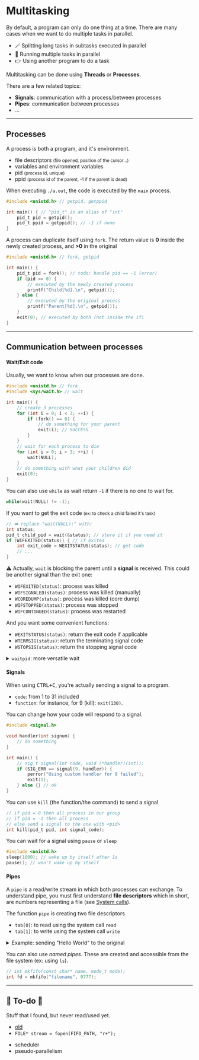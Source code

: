 # Multitasking

<div class="row row-cols-md-2 mt-3"><div>

By default, a program can only do one thing at a time. There are many cases when we want to do multiple tasks in parallel.

* 🪄 Splitting long tasks in subtasks executed in parallel
* 🚀 Running multiple tasks in parallel
* 👉 Using another program to do a task

Multitasking can be done using **Threads** or **Processes**.
</div><div>

There are a few related topics:

* **Signals**: communication with a process/between processes
* **Pipes**: communication between processes
* ...
</div></div>

<hr class="sep-both">

## Processes

<div class="row row-cols-md-2"><div>

A process is both a program, and it's environment.

* file descriptors <small>(file opened, position of the cursor...)</small>
* variables and environment variables
* pid <small>(process id, unique)</small>
* ppid <small>(process id of the parent, -1 if the parent is dead)</small>

When executing `./a.out`, the code is executed by the `main` process.

```c
#include <unistd.h> // getpid, getppid

int main() { // "pid_t" is an alias of "int"
    pid_t pid = getpid();
    pid_t ppid = getppid(); // -1 if none
}
```
</div><div>

A process can duplicate itself using `fork`. The return value is **0** inside the newly created process, and **>0** in the original

```c
#include <unistd.h> // fork, getpid

int main() {
    pid_t pid = fork(); // todo: handle pid == -1 (error)
    if (pid == 0) {
        // executed by the newly created process
        printf("Child[%d].\n", getpid());
    } else {
        // executed by the original process
        printf("Parent[%d].\n", getpid());
    }
    exit(0); // executed by both (not inside the if)
}
```

</div></div>

<hr class="sep-both">

## Communication between processes

<div class="row row-cols-md-2 mt-3"><div>

#### Wait/Exit code

Usually, we  want to know when our processes are done.

```c
#include <unistd.h> // fork
#include <sys/wait.h> // wait

int main() {
    // create 3 processes
    for (int i = 0; i < 3; ++i) {
        if (fork() == 0) {
            // do something for your parent
            exit(i); // SUCCESS
        }
    }
    // wait for each process to die
    for (int i = 0; i < 3; ++i) {
        wait(NULL);
    }
    // do something with what your children did
    exit(0);
}
```

You can also use `while` as wait return `-1` if there is no one to wait for.

```c
while(wait(NULL) != -1);
```

If you want to get the exit code <small>(ex: to check a child failed it's task)</small>

```c
// ➡️ replace "wait(NULL);" with:
int status;
pid_t child_pid = wait(&status); // store it if you need it
if (WIFEXITED(status)) { // if exited
    int exit_code = WEXITSTATUS(status); // get code
    // ...
}
```

⚠️ Actually, `wait` is blocking the parent until a **signal** is received. This could be another signal than the exit one:

* `WIFEXITED(status)`: process was killed
* `WIFSIGNALED(status)`: process was killed (manually)
* `WCOREDUMP(status)`: process was killed (core dump)
* `WIFSTOPPED(status)`: process was stopped
* `WIFCONTINUED(status)`: process was restarted

And you want some convenient functions:

* `WEXITSTATUS(status)`: return the exit code if applicable
* `WTERMSIG(status)`: return the terminating signal code
* `WSTOPSIG(status)`: return the stopping signal code

<details class="details-n mb-4">
<summary><code>waitpid</code>: more versatile wait</summary>

```c
int waitpid(int pid, int *status, int options);
// example
waitpid(-1, &status, 0);
```

* `pid`: $-1$ <small>(any)</small>, $0$ <small>(any child in the group)</small>, $>0$ <small>(a specific process)</small>. Aside from $-1$, $-n$ is the same as $n$.
* `options`: can be used to ignore some signals/...
</details>
</div><div>

#### Signals

When using <kbd>CTRL+C</kbd>, you're actually sending a signal to a program.

* `code`: from 1 to 31 included
* `function`: for instance, for 9 (kill): `exit(130)`.

You can change how your code will respond to a signal.

```c
#include <signal.h>

void handler(int signum) {
    // do something
}

int main() {
    // sig_t signal(int code, void (*handler)(int));
    if (SIG_ERR == signal(9, handler)) {
        perror("Using custom handler for 9 failed");
        exit(1);
    } else {} // ok
}
```

You can use `kill` (the function/the command) to send a signal

```c
// if pid = 0 then all process in our group
// if pid = -1 then all process
// else send a signal to the one with <pid>
int kill(pid_t pid, int signal_code);
```

You can wait for a signal using `pause` or `sleep`

```c
#include <unistd.h>
sleep(1000); // wake up by itself after 1s
pause(); // won't wake up by itself
```

#### Pipes

A `pipe` is a read/write stream in which both processes can exchange. To understand pipe, you must first understand **file descriptors** which in short, are numbers representing a file (see [System calls](/programming/code/c/system_calls/index.md)).

The function `pipe` is creating two file descriptors

* `tab[0]`: to read using the system call `read`
* `tab[1]`: to write using the system call `write`

<details class="details-n">
<summary>Example: sending "Hello World" to the original</summary>

```c
#include <unistd.h>
#include <wait.h>

int main() {
    int length = 11 + 1; // \0
    char buf[length];
    int tab[2];
    pipe(tab);

    switch (fork()) { // add -1
        case 0: // the child write Hello World
            write(tab[1], "Hello World", length);
            break;
        default:
            wait(NULL); // wait for the child to write
            read(tab[0], &buf, length); // read
            // ...
            break;
    }

    close(tab[0]);
    close(tab[1]);
}
```
</details>

You can also use *named pipes*. These are created and accessible from the file system (ex: using `ls`).

```c
// int mkfifo(const char* name, mode_t mode);
int fd = mkfifo("filename", 0777);
```
</div></div>

<hr class="sep-both">

## 👻 To-do 👻

Stuff that I found, but never read/used yet.

<div class="row row-cols-md-2"><div>

* [old](_old.md)
* `FILE* stream = fopen(FIFO_PATH, "r+");`
</div><div>

* scheduler
* pseudo-parallelism
</div></div>